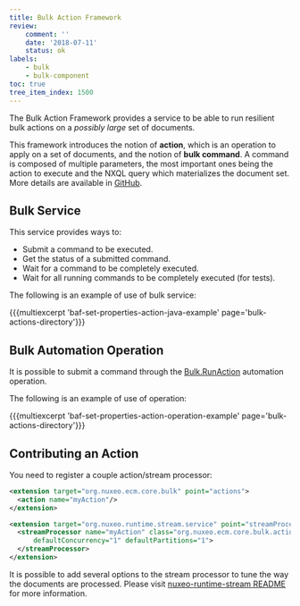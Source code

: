```yaml
---
title: Bulk Action Framework
review:
    comment: ''
    date: '2018-07-11'
    status: ok
labels:
    - bulk
    - bulk-component
toc: true
tree_item_index: 1500
---
```


The Bulk Action Framework provides a service to be able to run resilient bulk actions on a _possibly large_ set of documents.

This framework introduces the notion of **action**, which is an operation to apply on a set of documents, and the notion of **bulk command**. A command is composed of multiple parameters, the most important ones being the action to execute and the NXQL query which materializes the document set. More details are available in [GitHub](https://github.com/nuxeo/nuxeo/tree/master/nuxeo-core/nuxeo-core-bulk#definitions).

## Bulk Service

This service provides ways to:

- Submit a command to be executed.
- Get the status of a submitted command.
- Wait for a command to be completely executed.
- Wait for all running commands to be completely executed (for tests).

The following is an example of use of bulk service:

{{{multiexcerpt 'baf-set-properties-action-java-example' page='bulk-actions-directory'}}}

## Bulk Automation Operation

It is possible to submit a command through the [Bulk.RunAction](http://explorer.nuxeo.com/nuxeo/site/distribution/latest/viewOperation/Bulk.RunAction) automation operation.

The following is an example of use of operation:

{{{multiexcerpt 'baf-set-properties-action-operation-example' page='bulk-actions-directory'}}}

## Contributing an Action

You need to register a couple action/stream processor:

```xml
<extension target="org.nuxeo.ecm.core.bulk" point="actions">
  <action name="myAction"/>
</extension>

<extension target="org.nuxeo.runtime.stream.service" point="streamProcessor">
  <streamProcessor name="myAction" class="org.nuxeo.ecm.core.bulk.actions.MyActionProcessor" logConfig="bulk"
      defaultConcurrency="1" defaultPartitions="1">
  </streamProcessor>
</extension>
```

It is possible to add several options to the stream processor to tune the way the documents are processed.
Please visit [nuxeo-runtime-stream README](https://github.com/nuxeo/nuxeo/tree/master/nuxeo-runtime/nuxeo-runtime-stream#stream-processing) for more information.

